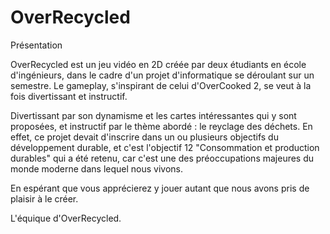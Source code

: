 # OverRecycled

Présentation

OverRecycled est un jeu vidéo en 2D créée par deux étudiants en école d'ingénieurs, dans le cadre d'un projet d'informatique se déroulant sur un semestre. Le gameplay, s'inspirant de celui d'OverCooked 2, se veut à la fois divertissant et instructif. 

Divertissant par son dynamisme et les cartes intéressantes qui y sont proposées, et instructif par le thème abordé : le reyclage des déchets. En effet, ce projet devait d'inscrire dans un ou plusieurs objectifs du développement durable, et c'est l'objectif 12  "Consommation et production durables" qui a été retenu, car c'est une des préoccupations majeures du monde moderne dans lequel nous vivons.

En espérant que vous apprécierez y jouer autant que nous avons pris de plaisir à le créer.

L'équique d'OverRecycled.
